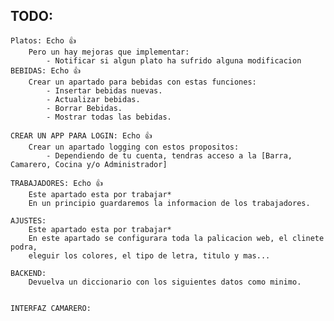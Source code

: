 ## TODO:
    Platos: Echo 👍
        Pero un hay mejoras que implementar:
            - Notificar si algun plato ha sufrido alguna modificacion
    BEBIDAS: Echo 👍
        Crear un apartado para bebidas con estas funciones:
            - Insertar bebidas nuevas.
            - Actualizar bebidas.
            - Borrar Bebidas.
            - Mostrar todas las bebidas.

    CREAR UN APP PARA LOGIN: Echo 👍
        Crear un apartado logging con estos propositos:
            - Dependiendo de tu cuenta, tendras acceso a la [Barra, Camarero, Cocina y/o Administrador]

    TRABAJADORES: Echo 👍
        Este apartado esta por trabajar*
        En un principio guardaremos la informacion de los trabajadores.

    AJUSTES:
        Este apartado esta por trabajar*
        En este apartado se configurara toda la palicacion web, el clinete podra,
        eleguir los colores, el tipo de letra, titulo y mas...

    BACKEND:
        Devuelva un diccionario con los siguientes datos como minimo.
        

    INTERFAZ CAMARERO: